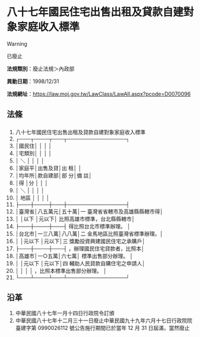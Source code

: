 # 八十七年國民住宅出售出租及貸款自建對象家庭收入標準
> [!WARNING]
> 已廢止

**法規類別**：廢止法規＞內政部

**異動日期**：1998/12/31  

**法規網址**：https://law.moj.gov.tw/LawClass/LawAll.aspx?pcode=D0070096



## 法條
##### 
1. 八十七年國民住宅出售出租及貸款自建對象家庭收入標準
1. ┌───┬────┬───┬────────────────┐
1. │國民住│        │      │                                │
1. │宅類別│        │      │                                │
1. │  ＼  │        │      │                                │
1. │家庭平│出售及貸│出  租│                                │
1. │均年所│款自建部│部  分│備                            註│
1. │得    │分      │      │                                │
1. │  ＼  │        │      │                                │
1. │ 地區 │        │      │                                │
1. ├───┼────┼───┼────────────────┤
1. │臺灣省│八五萬元│五十萬│一  臺灣省省轄市及高雄縣縣轄市得│
1. │      │以下    │元以下│    比照高雄市標準，台北縣縣轄市│
1. ├───┼────┼───┤    得比照台北市標準辦理。      │
1. │台北市│一三八萬│八八萬│二  金馬地區比照臺灣省標準辦理。│
1. │      │元以下  │元以下│三  獎勵投資興建國民住宅之承購戶│
1. ├───┼────┼───┤    ，辦理國民住宅貸款者，比照本│
1. │高雄市│一○五萬│六七萬│    標準出售部分辦理。          │
1. │      │元以下  │元以下│四  輔助人民貸款自購住宅之申請人│
1. │      │        │      │    ，比照本標準出售部分辦理。  │
1. └───┴────┴───┴────────────────┘

## 沿革
1. 中華民國八十七年一月十四日行政院令訂頒
1. 中華民國八十七年十二月三十一日廢止中華民國九十九年六月十七日行政院院臺建字第 0990026112 號公告施行期間已於當年 12 月 31 日屆滿，當然廢止
